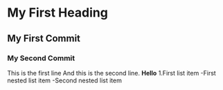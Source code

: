 # My First Heading 
## My First Commit
### My Second Commit
This is the first line
And this is the second line.
**Hello**
1.First list item
 -First nested list item
  -Second nested list item